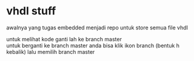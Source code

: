 # vhdl stuff
awalnya yang tugas embedded menjadi repo untuk store semua file vhdl

untuk melihat kode ganti lah ke branch master\
untuk berganti ke branch master anda bisa klik ikon branch (bentuk h kebalik) lalu memilih branch master
